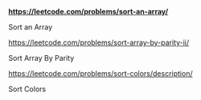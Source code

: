 **https://leetcode.com/problems/sort-an-array/**

Sort an Array

https://leetcode.com/problems/sort-array-by-parity-ii/

Sort Array By Parity

https://leetcode.com/problems/sort-colors/description/

Sort Colors
